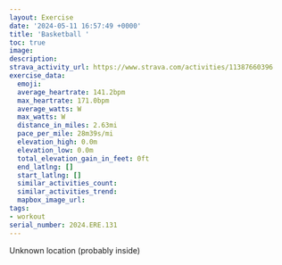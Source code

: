 ```yaml
---
layout: Exercise
date: '2024-05-11 16:57:49 +0000'
title: 'Basketball '
toc: true
image:
description:
strava_activity_url: https://www.strava.com/activities/11387660396
exercise_data:
  emoji:
  average_heartrate: 141.2bpm
  max_heartrate: 171.0bpm
  average_watts: W
  max_watts: W
  distance_in_miles: 2.63mi
  pace_per_mile: 28m39s/mi
  elevation_high: 0.0m
  elevation_low: 0.0m
  total_elevation_gain_in_feet: 0ft
  end_latlng: []
  start_latlng: []
  similar_activities_count:
  similar_activities_trend:
  mapbox_image_url:
tags:
- workout
serial_number: 2024.ERE.131
---
```

Unknown location (probably inside)
